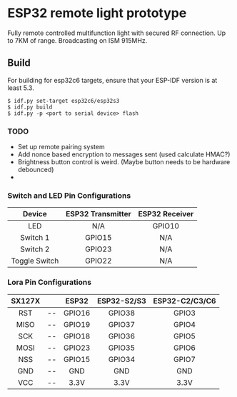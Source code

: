 # ESP32 remote light prototype

Fully remote controlled multifunction light with secured RF connection. Up to 7KM of range. Broadcasting on ISM 915MHz.

## Build

For building for esp32c6 targets, ensure that your ESP-IDF version is at least 5.3. 

```
$ idf.py set-target esp32c6/esp32s3
$ idf.py build
$ idf.py -p <port to serial device> flash
```


### TODO

- Set up remote pairing system
- Add nonce based encryption to messages sent (used calculate HMAC?)
- Brightness button control is weird. (Maybe button needs to be hardware debounced)
- 

### Switch and LED Pin Configurations
|Device|ESP32 Transmitter|ESP32 Receiver|
|:-:|:-:|:-:|
| LED | N/A | GPIO10 |
| Switch 1 | GPIO15 | N/A|
| Switch 2 | GPIO23 | N/A|
| Toggle Switch | GPIO22 | N/A |


### Lora Pin Configurations
|SX127X||ESP32|ESP32-S2/S3|ESP32-C2/C3/C6|
|:-:|:-:|:-:|:-:|:-:|
|RST|--|GPIO16|GPIO38|GPIO3|
|MISO|--|GPIO19|GPIO37|GPIO4|
|SCK|--|GPIO18|GPIO36|GPIO5|
|MOSI|--|GPIO23|GPIO35|GPIO6|
|NSS|--|GPIO15|GPIO34|GPIO7|
|GND|--|GND|GND|GND|
|VCC|--|3.3V|3.3V|3.3V|
